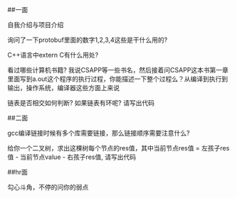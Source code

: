 
##一面

自我介绍与项目介绍

询问了一下protobuf里面的数字1,2,3,4这些是干什么用的?

C++语言中extern C有什么用处?

看过哪些计算机书籍? 我说CSAPP等一些书名，然后接着问CSAPP这本书第一章里面写到a.out这个程序的执行过程，你能描述一下整个过程么？从编译到执行到输出，操作系统，编译器这些方面上来说

链表是否相交如何判断? 如果链表有环呢? 请写出代码

##二面

gcc编译链接时候有多个库需要链接，那么链接顺序需要注意什么?

给你一个二叉树，求出这棵树每个节点的res值，其中当前节点res值 = 左孩子res值 - 当前节点value - 右孩子res值, 请写出代码

##hr面

勾心斗角，不停的问你的弱点
